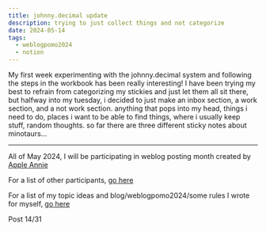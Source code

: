 ```yaml
---
title: johnny.decimal update
description: trying to just collect things and not categorize
date: 2024-05-14
tags:
  - weblogpomo2024
  - notion
---
```


My first week experimenting with the johnny.decimal system and following the steps in the workbook has been really interesting! I have been trying my best to refrain from categorizing my stickies and just let them all sit there, but halfway into my tuesday, i decided to just make an inbox section, a work section, and a not work section. anything that pops into my head, things i need to do, places i want to be able to find things, where i usually keep stuff, random thoughts. so far there are three different sticky notes about minotaurs...



---
All of May 2024, I will be participating in weblog posting month created by <a href="https://weblog.anniegreens.lol/weblog-posting-month-2024">Apple Annie</a>

For a list of other participants, <a href="https://weblog.anniegreens.lol/weblog-posting-month-2024/participators">go here</a>

For a list of my topic ideas and blog/weblogpomo2024/some rules I wrote for myself, <a href="/blog/weblogpomo2024">go here</a>

Post 14/31